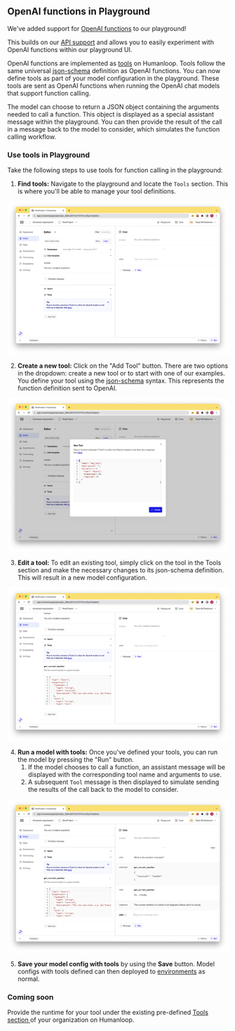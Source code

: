## OpenAI functions in Playground

We've added support for [OpenAI functions](https://platform.openai.com/docs/guides/gpt/function-calling) to our playground!  

This builds on our [API support](https://docs.humanloop.com/changelog/openai-functions-as-tools) and allows you to easily experiment with OpenAI functions within our playground UI. 

OpenAI functions are implemented as [tools](https://docs.humanloop.com/docs/setup-semantic-search) on Humanloop. Tools follow the same universal [json-schema](https://json-schema.org/) definition as OpenAI functions. You can now define tools as part of your model configuration in the playground. These tools are sent as OpenAI functions when running the OpenAI chat models that support function calling. 

The model can choose to return a JSON object containing the arguments needed to call a function. This object is displayed as a special assistant message within the playground. You can then provide the result of the call in a message back to the model to consider, which simulates the function calling workflow. 

### Use tools in Playground

Take the following steps to use tools for function calling in the playground:

1. **Find tools:** Navigate to the playground and locate the `Tools` section. This is where you'll be able to manage your tool definitions.

![](../../../assets/images/7bd9a33-image.png)

2. **Create a new tool:** Click on the "Add Tool" button. There are two options in the dropdown: create a new tool or to start with one of our examples. You define your tool using the [json-schema](https://json-schema.org/) syntax. This represents the function definition sent to OpenAI. 

![](../../../assets/images/f69147d-image.png)

3. **Edit a tool:** To edit an existing tool, simply click on the tool in the Tools section and make the necessary changes to its json-schema definition. This will result in a new model configuration.

![](../../../assets/images/6da3b3a-image.png)

4. **Run a model with tools:** Once you've defined your tools, you can run the model by pressing the "Run" button. 
   1. If the model chooses to call a function, an assistant message will be displayed with the corresponding tool name and arguments to use.
   2. A subsequent `Tool` message is then displayed to simulate sending the results of the call back to the model to consider.

![](../../../assets/images/bdf2c41-image.png)

5. **Save your model config with tools** by using the **Save** button. Model configs with tools defined can then deployed to [environments](/docs/deploy-to-an-environment) as normal.

### Coming soon

Provide the runtime for your tool under the existing pre-defined [Tools section ](https://app.humanloop.com/tools) of your organization on Humanloop.